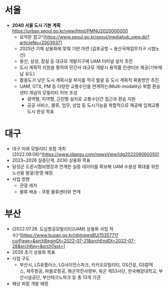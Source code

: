 # 서울
* **2040 서울 도시 기본 계획** https://urban.seoul.go.kr/view/html/PMNU2020000000
	* 요약문 참고^[https://www.seoul.go.kr/seoul/mediahub_view.do?articleNo=2003937]
	* 2025년 기체 상용화에 맞춰 기반 마련 (김포공항 ~ 용산국제업무지구 시범노선)
	* 용산, 삼성, 잠실 등 대규모 개발지구에 UAM 터미널 설치 추진
	* 도시 계획적 지원을 통하여 민간서 대규모 개발시 용적률 인센티브 제공(기부채납 유도) 
	* 활용도가 낮은 도시 계획시설 부지를 적극 발굴 등 도시 계획적 확충방안 추진
	* UAM, GTX, PM 등 다양한 교통수단을 연계하는(Multi-modality) 복합 환승센터 개념의 모빌리티 허브 조성
		* 광역형, 지역형, 근린형 설치로 교통수단간 접근과 환승 지원
		* 공공 서비스, 물류, 업무, 상업 등 도시기능을 복합적으로 제공해 입체교통도시 완성 목표 

# 대구
* 대구 미래 모빌리티 포럼 개최 (2022.09.06)^[https://www.idaegu.com/newsView/idg202209060050]
* 2023~2026 실증단계. 2030 상용화 목표 
* 달성군 드론시험비행장과 연계한 실증 데이터를 확보해 UAM 수용성 확대를 위한 노선을 발굴/운영 예정. 
* 사업 방향
	* 관광 레저
	* 물류 배송 - 쿠팡 물류센터와 연계 

# 부산 
* (2022.07.28. 도심항공모빌리티(UAM) 상용화 사업 착수)^[https://www.busan.go.kr/nbtnewsBU/1535771?curPage=&srchBeginDt=2022-07-21&srchEndDt=2022-07-28&srchKey=&srchText=]
* 2026 초기 상용화 목표 
* 사업 구도 
	* 부산시, LG유플러스, LG사이언스파크, 카카오모빌리티, GS건설, GS칼텍스, 제주항공, 파블로항공, 해군작전사령부, 육군 제53사단, 한국해양대학교, 부산시설공단, 부산테크노파크 등 총 13개 기관
* 해상 회랑 개발 예정